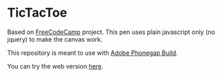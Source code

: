 # TicTacToe
Based on <a href="http://frecodecamp.com" target="_blank">FreeCodeCamp</a> project. This pen uses plain javascript only (no jquery) to make the canvas work.

This repository is meant to use with <a href="https://build.phonegap.com/" target="_blank">Adobe Phonegap Build</a>.

You can try the web version <a href="https://alf3run.github.io/TicTacToe/" target="_blank">here</a>.
